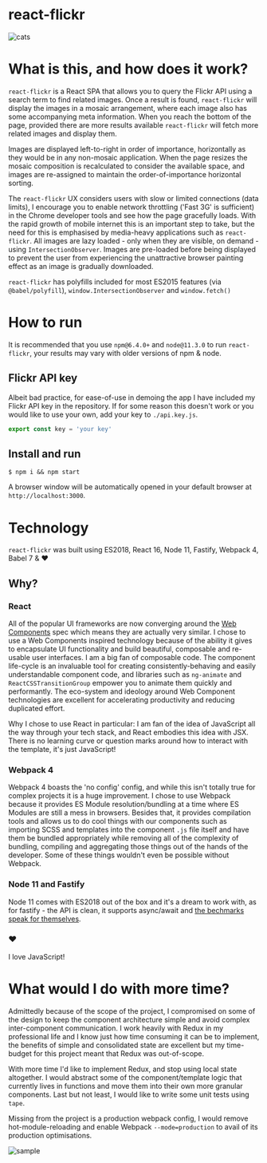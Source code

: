 # react-flickr
![cats](https://user-images.githubusercontent.com/6076073/49750127-0561d800-fca2-11e8-94ff-b03bf7221d0f.gif)

# What is this, and how does it work?

`react-flickr` is a React SPA that allows you to query the Flickr API using a search term to find related images. Once a result is found, `react-flickr` will display the images in a mosaic arrangement, where each image also has some accompanying meta information. When you reach the bottom of the page, provided there are more results available `react-flickr` will fetch more related images and display them.

Images are displayed left-to-right in order of importance, horizontally as they would be in any non-mosaic application. When the page resizes the mosaic composition is recalculated to consider the available space, and images are re-assigned to maintain the order-of-importance horizontal sorting.

The `react-flickr` UX considers users with slow or limited connections (data limits), I encourage you to enable network throttling ('Fast 3G' is sufficient) in the Chrome developer tools and see how the page gracefully loads. With the rapid growth of mobile internet this is an important step to take, but the need for this is emphasised by media-heavy applications such as `react-flickr`. All images are lazy loaded - only when they are visible, on demand - using `IntersectionObserver`. Images are pre-loaded before being displayed to prevent the user from experiencing the unattractive browser painting effect as an image is gradually downloaded.

`react-flickr` has polyfills included for most ES2015 features (via `@babel/polyfill`), `window.IntersectionObserver` and `window.fetch()`

# How to run

It is recommended that you use `npm@6.4.0+` and `node@11.3.0` to run `react-flickr`, your results may vary with older versions of npm & node.

## Flickr API key
Albeit bad practice, for ease-of-use in demoing the app I have included my Flickr API key in the repository. If for some reason this doesn't work or you would like to use your own, add your key to `./api.key.js`.

```js
export const key = 'your key'
```

## Install and run
```
$ npm i && npm start
```

A browser window will be automatically opened in your default browser at `http://localhost:3000`.

# Technology

`react-flickr` was built using ES2018, React 16, Node 11, Fastify, Webpack 4, Babel 7 & :heart:

## Why?

### React

All of the popular UI frameworks are now converging around the [Web Components](https://developer.mozilla.org/en-US/docs/Web/Web_Components) spec which means they are actually very similar. I chose to use a Web Components inspired technology because of the ability it gives to encapsulate UI functionality and build beautiful, composable and re-usable user interfaces. I am a big fan of composable code. The component life-cycle is an invaluable tool for creating consistently-behaving and easily understandable component code, and libraries such as `ng-animate` and `ReactCSSTransitionGroup` empower you to animate them quickly and performantly. The eco-system and ideology around Web Component technologies are excellent for accelerating productivity and reducing duplicated effort.

Why I chose to use React in particular: I am fan of the idea of JavaScript all the way through your tech stack, and React embodies this idea with JSX. There is no learning curve or question marks around how to interact with the template, it's just JavaScript!

### Webpack 4

Webpack 4 boasts the 'no config' config, and while this isn't totally true for complex projects it is a huge improvement. I chose to use Webpack because it provides ES Module resolution/bundling at a time where ES Modules are still a mess in browsers. Besides that, it provides compilation tools and allows us to do cool things with our components such as importing SCSS and templates into the component `.js` file itself and have them be bundled appropriately while removing all of the complexity of bundling, compiling and aggregating those things out of the hands of the developer. Some of these things wouldn't even be possible without Webpack.

### Node 11 and Fastify

Node 11 comes with ES2018 out of the box and it's a dream to work with, as for fastify - the API is clean, it supports async/await and [the bechmarks speak for themselves](https://github.com/fastify/fastify#benchmarks).

### :heart:

I love JavaScript!

# What would I do with more time?

Admittedly because of the scope of the project, I compromised on some of the design to keep the component architecture simple and avoid complex inter-component communication. I work heavily with Redux in my professional life and I know just how time consuming it can be to implement, the benefits of simple and consolidated state are excellent but my time-budget for this project meant that Redux was out-of-scope.

With more time I'd like to implement Redux, and stop using local state altogether. I would abstract some of the component/template logic that currently lives in functions and move them into their own more granular components. Last but not least, I would like to write some unit tests using `tape`.

Missing from the project is a production webpack config, I would remove hot-module-reloading and enable Webpack `--mode=production` to avail of its production optimisations.

![sample](https://i.imgur.com/OQFmdyq.gif)